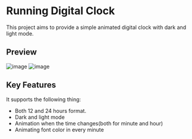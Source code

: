 # Running Digital Clock

This project aims to provide a simple animated digital clock with dark and light mode.

## Preview
 ![image](https://git.mindinventory.com/mi-flutter/running_clock/raw/back_color/media/dark_mode.png"Title")
 ![image](https://git.mindinventory.com/mi-flutter/running_clock/raw/back_color/media/light_mode.png"Title")
 
## Key Features
It supports the following thing:
- Both 12 and 24 hours format.  
- Dark and light mode
- Animation when the time changes(both for minute and hour)
- Animating font color in every minute